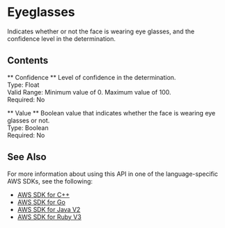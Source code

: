 # Eyeglasses<a name="API_Eyeglasses"></a>

Indicates whether or not the face is wearing eye glasses, and the confidence level in the determination\.

## Contents<a name="API_Eyeglasses_Contents"></a>

 ** Confidence **   <a name="rekognition-Type-Eyeglasses-Confidence"></a>
Level of confidence in the determination\.  
Type: Float  
Valid Range: Minimum value of 0\. Maximum value of 100\.  
Required: No

 ** Value **   <a name="rekognition-Type-Eyeglasses-Value"></a>
Boolean value that indicates whether the face is wearing eye glasses or not\.  
Type: Boolean  
Required: No

## See Also<a name="API_Eyeglasses_SeeAlso"></a>

For more information about using this API in one of the language\-specific AWS SDKs, see the following:
+  [ AWS SDK for C\+\+](https://docs.aws.amazon.com/goto/SdkForCpp/rekognition-2016-06-27/Eyeglasses) 
+  [ AWS SDK for Go](https://docs.aws.amazon.com/goto/SdkForGoV1/rekognition-2016-06-27/Eyeglasses) 
+  [ AWS SDK for Java V2](https://docs.aws.amazon.com/goto/SdkForJavaV2/rekognition-2016-06-27/Eyeglasses) 
+  [ AWS SDK for Ruby V3](https://docs.aws.amazon.com/goto/SdkForRubyV3/rekognition-2016-06-27/Eyeglasses) 